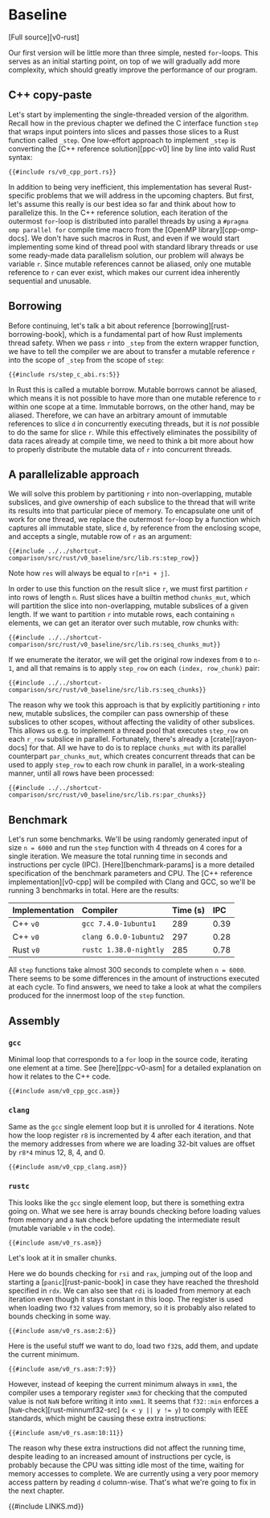 # Baseline
[Full source][v0-rust]

Our first version will be little more than three simple, nested `for`-loops.
This serves as an initial starting point, on top of we will gradually add more complexity, which should greatly improve the performance of our program.

## C++ copy-paste

Let's start by implementing the single-threaded version of the algorithm.
Recall how in the previous chapter we defined the C interface function `step` that wraps input pointers into slices and passes those slices to a Rust function called `_step`.
One low-effort approach to implement `_step` is converting the [C++ reference solution][ppc-v0] line by line into valid Rust syntax:
```rust,no_run,noplaypen
{{#include rs/v0_cpp_port.rs}}
```

In addition to being very inefficient, this implementation has several Rust-specific problems that we will address in the upcoming chapters.
But first, let's assume this really is our best idea so far and think about how to parallelize this.
In the C++ reference solution, each iteration of the outermost `for`-loop is distributed into parallel threads by using a `#pragma omp parallel for` compile time macro from the [OpenMP library][cpp-omp-docs].
We don't have such macros in Rust, and even if we would start implementing some kind of thread pool with standard library threads or use some ready-made data parallelism solution, our problem will always be variable `r`.
Since mutable references cannot be aliased, only one mutable reference to `r` can ever exist, which makes our current idea inherently sequential and unusable.

## Borrowing

Before continuing, let's talk a bit about reference [borrowing][rust-borrowing-book], which is a fundamental part of how Rust implements thread safety.
When we pass `r` into `_step` from the extern wrapper function, we have to tell the compiler we are about to transfer a mutable reference `r` into the scope of `_step` from the scope of `step`:
```rust,no_run,noplaypen
{{#include rs/step_c_abi.rs:5}}
```
In Rust this is called a mutable borrow.
Mutable borrows cannot be aliased, which means it is not possible to have more than one mutable reference to `r` within one scope at a time.
Immutable borrows, on the other hand, may be aliased.
Therefore, we can have an arbitrary amount of immutable references to slice `d` in concurrently executing threads, but it is *not* possible to do the same for slice `r`.
While this effectively eliminates the possibility of data races already at compile time, we need to think a bit more about how to properly distribute the mutable data of `r` into concurrent threads.

## A parallelizable approach

We will solve this problem by partitioning `r` into non-overlapping, mutable subslices, and give ownership of each subslice to the thread that will write its results into that particular piece of memory.
To encapsulate one unit of work for one thread, we replace the outermost `for`-loop by a function which captures all immutable state, slice `d`, by reference from the enclosing scope, and accepts a single, mutable row of `r` as an argument:
```rust,no_run,noplaypen
{{#include ../../shortcut-comparison/src/rust/v0_baseline/src/lib.rs:step_row}}
```
Note how `res` will always be equal to `r[n*i + j]`.

In order to use this function on the result slice `r`, we must first partition `r` into rows of length `n`.
Rust slices have a builtin method `chunks_mut`, which will partition the slice into non-overlapping, mutable subslices of a given length.
If we want to partition `r` into mutable rows, each containing `n` elements, we can get an iterator over such mutable, row chunks with:
```rust,no_run,noplaypen
{{#include ../../shortcut-comparison/src/rust/v0_baseline/src/lib.rs:seq_chunks_mut}}
```
If we enumerate the iterator, we will get the original row indexes from `0` to `n-1`, and all that remains is to apply `step_row` on each `(index, row_chunk)` pair:
```rust,no_run,noplaypen
{{#include ../../shortcut-comparison/src/rust/v0_baseline/src/lib.rs:seq_chunks}}
```

The reason why we took this approach is that by explicitly partitioning `r` into new, mutable subslices, the compiler can pass ownership of these subslices to other scopes, without affecting the validity of other subslices.
This allows us e.g. to implement a thread pool that executes `step_row` on each `r_row` subslice in parallel.
Fortunately, there's already a [crate][rayon-docs] for that.
All we have to do is to replace `chunks_mut` with its parallel counterpart `par_chunks_mut`, which creates concurrent threads that can be used to apply `step_row` to each row chunk in parallel, in a work-stealing manner, until all rows have been processed:
```rust,no_run,noplaypen
{{#include ../../shortcut-comparison/src/rust/v0_baseline/src/lib.rs:par_chunks}}
```

## Benchmark

Let's run some benchmarks.
We'll be using randomly generated input of size `n = 6000` and run the `step` function with 4 threads on 4 cores for a single iteration.
We measure the total running time in seconds and instructions per cycle (IPC).
[Here][benchmark-params] is a more detailed specification of the benchmark parameters and CPU.
The [C++ reference implementation][v0-cpp] will be compiled with Clang and GCC, so we'll be running 3 benchmarks in total.
Here are the results:

Implementation | Compiler | Time (s) | IPC
:------|:---------|:---------|:---------------
C++ `v0` | `gcc 7.4.0-1ubuntu1` | 289 | 0.39
C++ `v0` | `clang 6.0.0-1ubuntu2` | 297 | 0.28
Rust `v0` | `rustc 1.38.0-nightly` | 285 | 0.78

All `step` functions take almost 300 seconds to complete when `n = 6000`.
There seems to be some differences in the amount of instructions executed at each cycle.
To find answers, we need to take a look at what the compilers produced for the innermost loop of the `step` function.

## Assembly

### `gcc`

Minimal loop that corresponds to a `for` loop in the source code, iterating one element at a time.
See [here][ppc-v0-asm] for a detailed explanation on how it relates to the C++ code.
```x86asm
{{#include asm/v0_cpp_gcc.asm}}
```

### `clang`

Same as the `gcc` single element loop but it is unrolled for 4 iterations.
Note how the loop register `r8` is incremented by 4 after each iteration, and that the memory addresses from where we are loading 32-bit values are offset by `r8*4` minus 12, 8, 4, and 0.
```x86asm
{{#include asm/v0_cpp_clang.asm}}
```

### `rustc`

This looks like the `gcc` single element loop, but there is something extra going on.
What we see here is array bounds checking before loading values from memory and a `NaN` check before updating the intermediate result (mutable variable `v` in the code).
```x86asm
{{#include asm/v0_rs.asm}}
```
Let's look at it in smaller chunks.

Here we do bounds checking for `rsi` and `rax`, jumping out of the loop and starting a [`panic`][rust-panic-book] in case they have reached the threshold specified in `rdx`.
We can also see that `rdi` is loaded from memory at each iteration even though it stays constant in this loop.
The register is used when loading two `f32` values from memory, so it is probably also related to bounds checking in some way.
```x86asm
{{#include asm/v0_rs.asm:2:6}}
```
Here is the useful stuff we want to do, load two `f32`s, add them, and update the current minimum.
```x86asm
{{#include asm/v0_rs.asm:7:9}}
```
However, instead of keeping the current minimum always in `xmm1`, the compiler uses a temporary register `xmm3` for checking that the computed value is not `NaN` before writing it into `xmm1`.
It seems that `f32::min` enforces a [`NaN`-check][rust-minnumf32-src] (`x < y || y != y`) to comply with IEEE standards, which might be causing these extra instructions:
```x86asm
{{#include asm/v0_rs.asm:10:11}}
```

The reason why these extra instructions did not affect the running time, despite leading to an increased amount of instructions per cycle, is probably because the CPU was sitting idle most of the time, waiting for memory accesses to complete.
We are currently using a very poor memory access pattern by reading `d` column-wise.
That's what we're going to fix in the next chapter.

{{#include LINKS.md}}

